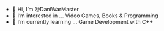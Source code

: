 - 👋 Hi, I’m @DaniWarMaster
- 👀 I’m interested in ...  Video Games, Books & Programming
- 🌱 I’m currently learning ... Game Development with C++
<!--- 
- 💞️ I’m looking to collaborate on ...
- 📫 How to reach me ...
--->
<!---
DaniWarMaster/DaniWarMaster is a ✨ special ✨ repository because its `README.md` (this file) appears on your GitHub profile.
You can click the Preview link to take a look at your changes.
--->
